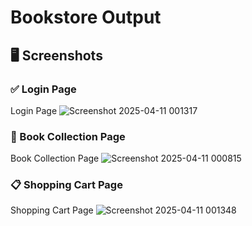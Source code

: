 # Bookstore Output

## 🖥️ Screenshots

### ✅ Login Page
Login Page ![Screenshot 2025-04-11 001317](https://github.com/user-attachments/assets/9286b644-72bc-4222-b7a1-71ceb0639961)


### 📝 Book Collection Page
Book Collection Page ![Screenshot 2025-04-11 000815](https://github.com/user-attachments/assets/60f78ed8-f17b-483d-b52d-c7316e24099d)


### 📋 Shopping Cart Page
Shopping Cart Page ![Screenshot 2025-04-11 001348](https://github.com/user-attachments/assets/a5d6ac5c-d46d-4892-960a-225c30ba289a)

